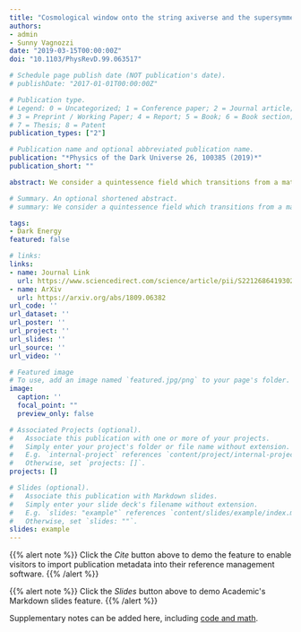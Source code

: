```yaml
---
title: "Cosmological window onto the string axiverse and the supersymmetry breaking scale"
authors:
- admin
- Sunny Vagnozzi
date: "2019-03-15T00:00:00Z"
doi: "10.1103/PhysRevD.99.063517"

# Schedule page publish date (NOT publication's date).
# publishDate: "2017-01-01T00:00:00Z"

# Publication type.
# Legend: 0 = Uncategorized; 1 = Conference paper; 2 = Journal article;
# 3 = Preprint / Working Paper; 4 = Report; 5 = Book; 6 = Book section;
# 7 = Thesis; 8 = Patent
publication_types: ["2"]

# Publication name and optional abbreviated publication name.
publication: "*Physics of the Dark Universe 26, 100385 (2019)*"
publication_short: ""

abstract: We consider a quintessence field which transitions from a matter-like to a cosmological constant behaviour between recombination and the present time. We aim at easing the tension in the measurement of the present Hubble rate, and we assess the $\Lambda$CDM model properly enlarged to include our quintessence field against cosmological observations. The model does not address the scope we proposed. This result allows us to exclude a class of quintessential models as a solution to the tension in the Hubble constant measurements.

# Summary. An optional shortened abstract.
# summary: We consider a quintessence field which transitions from a matter-like to a cosmological constant behaviour between recombination and the present time. We aim at easing the tension in the measurement of the present Hubble rate, and we assess the $\Lambda$CDM model properly enlarged to include our quintessence field against cosmological observations. The model does not address the scope we proposed. This result allows us to exclude a class of quintessential models as a solution to the tension in the Hubble constant measurements.

tags:
- Dark Energy
featured: false

# links:
links:
- name: Journal Link
  url: https://www.sciencedirect.com/science/article/pii/S2212686419302134?via\%3Dihub
- name: ArXiv
  url: https://arxiv.org/abs/1809.06382
url_code: ''
url_dataset: ''
url_poster: ''
url_project: ''
url_slides: ''
url_source: ''
url_video: ''

# Featured image
# To use, add an image named `featured.jpg/png` to your page's folder. 
image:
  caption: ''
  focal_point: ""
  preview_only: false

# Associated Projects (optional).
#   Associate this publication with one or more of your projects.
#   Simply enter your project's folder or file name without extension.
#   E.g. `internal-project` references `content/project/internal-project/index.md`.
#   Otherwise, set `projects: []`.
projects: []

# Slides (optional).
#   Associate this publication with Markdown slides.
#   Simply enter your slide deck's filename without extension.
#   E.g. `slides: "example"` references `content/slides/example/index.md`.
#   Otherwise, set `slides: ""`.
slides: example
---
```


{{% alert note %}}
Click the *Cite* button above to demo the feature to enable visitors to import publication metadata into their reference management software.
{{% /alert %}}

{{% alert note %}}
Click the *Slides* button above to demo Academic's Markdown slides feature.
{{% /alert %}}

Supplementary notes can be added here, including [code and math](https://sourcethemes.com/academic/docs/writing-markdown-latex/).
